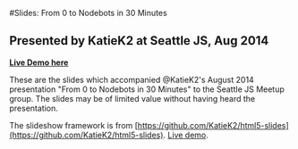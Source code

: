 #Slides: From 0 to Nodebots in 30 Minutes
## Presented by KatieK2 at Seattle JS, Aug 2014

**[Live Demo here](https://rawgithub.com/KatieK2/0-to-nodebots-2014aug/master/slides.html)**

These are the slides which accompanied @KatieK2's August 2014 presentation "From 0 to Nodebots in 30 Minutes" to the Seattle JS Meetup group. The slides may be of limited value without having heard the presentation.

The slideshow framework is from [https://github.com/KatieK2/html5-slides](https://github.com/KatieK2/html5-slides). [Live demo](https://rawgithub.com/KatieK2/html5-slides/master/template.html).

